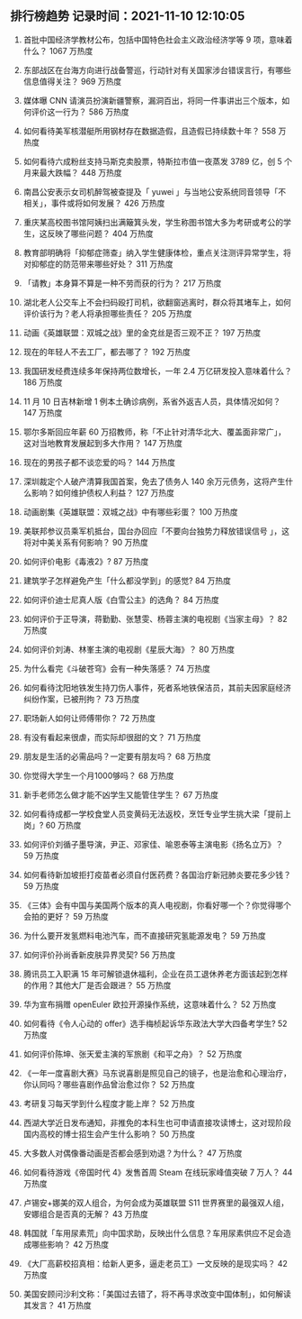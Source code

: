 
## 排行榜趋势 记录时间：2021-11-10 12:10:05
  
  1. 首批中国经济学教材公布，包括中国特色社会主义政治经济学等 9 项，意味着什么？ 1067 万热度
    
  2. 东部战区在台海方向进行战备警巡，行动针对有关国家涉台错误言行，有哪些信息值得关注？ 969 万热度
    
  3. 媒体曝 CNN 请演员扮演新疆警察，漏洞百出，将同一件事讲出三个版本，如何评价这一行为？ 586 万热度
    
  4. 如何看待美军核潜艇所用钢材存在数据造假，且造假已持续数十年？ 558 万热度
    
  5. 如何看待六成粉丝支持马斯克卖股票，特斯拉市值一夜蒸发 3789 亿，创 5 个月来最大跌幅？ 448 万热度
    
  6. 南昌公安表示女司机醉驾被查提及「 yuwei 」与当地公安系统同音领导「不相关」，事件或将如何发展？ 426 万热度
    
  7. 重庆某高校图书馆阿姨扫出满簸箕头发，学生称图书馆大多为考研或考公的学生，这反映了哪些问题？ 404 万热度
    
  8. 教育部明确将「抑郁症筛查」纳入学生健康体检，重点关注测评异常学生，将对抑郁症的防范带来哪些好处？ 311 万热度
    
  9. 「请教」本身算不算是一种不劳而获的行为？ 217 万热度
    
  10. 湖北老人公交车上不会扫码殴打司机，欲翻窗逃离时，群众将其堵车上，如何评价该行为？老人将承担哪些责任？ 205 万热度
    
  11. 动画《英雄联盟：双城之战》里的金克丝是否三观不正？ 197 万热度
    
  12. 现在的年轻人不去工厂，都去哪了？ 192 万热度
    
  13. 我国研发经费连续多年保持两位数增长，一年 2.4 万亿研发投入意味着什么？ 186 万热度
    
  14. 11 月 10 日吉林新增 1 例本土确诊病例，系省外返吉人员，具体情况如何？ 147 万热度
    
  15. 鄂尔多斯回应年薪 60 万招教师，称「不止针对清华北大、覆盖面非常广」，这对当地教育发展起到多大作用？ 147 万热度
    
  16. 现在的男孩子都不谈恋爱的吗？ 144 万热度
    
  17. 深圳裁定个人破产清算我国首案，免去了债务人 140 余万元债务，这将产生什么影响？如何维护债权人利益？ 127 万热度
    
  18. 动画剧集《英雄联盟：双城之战》中有哪些彩蛋？ 100 万热度
    
  19. 美联邦参议员乘军机抵台，国台办回应「不要向台独势力释放错误信号 」，这将对中美关系有何影响？ 90 万热度
    
  20. 如何评价电影《毒液2》? 87 万热度
    
  21. 建筑学子怎样避免产生「什么都没学到」的感觉? 84 万热度
    
  22. 如何评价迪士尼真人版《白雪公主》的选角？ 84 万热度
    
  23. 如何评价于正导演，蒋勤勤、张慧雯、杨蓉主演的电视剧《当家主母》？ 82 万热度
    
  24. 如何评价刘涛、林峯主演的电视剧《星辰大海》？ 80 万热度
    
  25. 为什么看完《斗破苍穹》会有一种失落感？ 74 万热度
    
  26. 如何看待沈阳地铁发生持刀伤人事件，死者系地铁保洁员，其前夫因家庭经济纠纷作案，已被刑拘？ 73 万热度
    
  27. 职场新人如何让师傅带你？ 72 万热度
    
  28. 有没有看起来很虐，而实际却很甜的文？ 71 万热度
    
  29. 朋友是生活的必需品吗？一定要有朋友吗？ 68 万热度
    
  30. 你觉得大学生一个月1000够吗？ 68 万热度
    
  31. 新手老师怎么做才能不凶学生又能管住学生？ 67 万热度
    
  32. 如何看待成都一学校食堂人员变黄码无法返校，烹饪专业学生挑大梁「提前上岗」? 60 万热度
    
  33. 如何评价刘循子墨导演，尹正、邓家佳、喻恩泰等主演电影《扬名立万》？ 59 万热度
    
  34. 如何看待新加坡拒打疫苗者必须自付医药费？各国治疗新冠肺炎要花多少钱？ 59 万热度
    
  35. 《三体》会有中国与美国两个版本的真人电视剧，你看好哪一个？你觉得哪个会拍的更好？ 59 万热度
    
  36. 为什么要开发氢燃料电池汽车，而不直接研究氢能源发电？ 59 万热度
    
  37. 如何评价孙尚香新皮肤异界灵契? 56 万热度
    
  38. 腾讯员工入职满 15 年可解锁退休福利，企业在员工退休养老方面该起到怎样的作用？其他大厂是否会跟进？ 55 万热度
    
  39. 华为宣布捐赠 openEuler 欧拉开源操作系统，这意味着什么？ 52 万热度
    
  40. 如何看待《令人心动的 offer》选手梅桢起诉华东政法大学大四备考学生? 52 万热度
    
  41. 如何评价陈坤、张天爱主演的军旅剧《和平之舟》？ 52 万热度
    
  42. 《一年一度喜剧大赛》马东说喜剧是照见自己的镜子，也是治愈和心理治疗，你认同吗？哪些喜剧作品曾治愈过你？ 52 万热度
    
  43. 考研复习每天学到什么程度才能上岸？ 52 万热度
    
  44. 西湖大学近日发布通知，非推免的本科生也可申请直接攻读博士，这对现阶段国内高校的博士招生会产生什么影响？ 50 万热度
    
  45. 大多数人对偶像番动画是否都会感到劝退？为什么？ 47 万热度
    
  46. 如何看待游戏《帝国时代 4》发售首周 Steam 在线玩家峰值突破 7 万人？ 44 万热度
    
  47. 卢锡安+娜美的双人组合，为何会成为英雄联盟 S11 世界赛里的最强双人组，安娜组合是否真的无解？ 43 万热度
    
  48. 韩国就「车用尿素荒」向中国求助，反映出什么信息？车用尿素供应不足会造成哪些影响？ 42 万热度
    
  49. 《大厂高薪校招真相：给新人更多，逼走老员工》一文反映的是现实吗？ 42 万热度
    
  50. 美国安顾问沙利文称：「美国过去错了，将不再寻求改变中国体制」，如何解读其发言？ 41 万热度
    